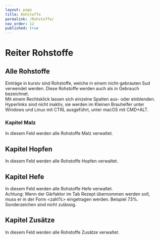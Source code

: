 ```yaml
---
layout: page
title: Rohstoffe
permalink: /Rohstoffe/
nav_order: 12
published: true
---
```


# Reiter Rohstoffe

## Alle Rohstoffe
Einträge in kursiv sind Rohstoffe, welche in einem nicht-gebrauten Sud verwendet werden. Diese Rohstoffe werden auch als in Gebrauch bezeichnet.  
Mit einem Rechtsklick lassen sich einzelne Spalten aus- oder einblenden.  
Hyperlinks sind nicht inaktiv, sie werden im Kleinen Brauhelfer unter Windows und Linux mit CTRL ausgeführt, unter macOS mit CMD+ALT.  

### Kapitel Malz  
In diesem Feld werden alle Rohstoffe Malz verwaltet. 

## Kapitel Hopfen  
In diesem Feld werden alle Rohstoffe Hopfen verwaltet. 

## Kapitel Hefe
In diesem Feld werden alle Rohstoffe Hefe verwaltet.  
Achtung: Wenn der Gärfaktor im Tab Rezept übernommen werden soll, muss er in der Form <zahl%> eingetragen werden. Beispiel 73%. Sonderzeichen sind nicht zulässig.  

## Kapitel Zusätze
In diesem Feld werden alle Rohstoffe Zusätze verwaltet. 